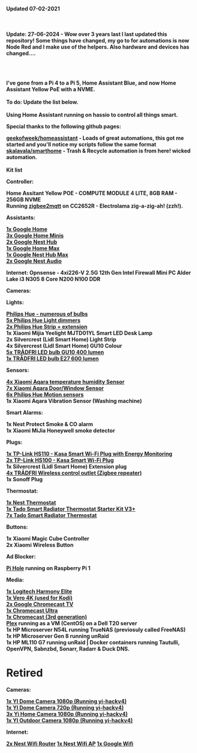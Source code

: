 <b>Updated 07-02-2021</b><br /><br />
<br /><br />
<b>Update: 27-06-2024 - Wow over 3 years last I last updated this repository! Some things have changed, my go to for automations is now Node Red and I make use of the helpers. Also hardware and devices has changed....

<br /><br />

I've gone from a Pi 4 to a Pi 5, Home Assistant Blue, and now Home Assistant Yellow PoE with a NVME.<br /><br />
To do: Update the list below.<br /><br />
Using Home Assistant running on hassio to control all things smart.<br />

<b>Special thanks to the following github pages:</b>

<a href="https://github.com/geekofweek/homeassistant">geekofweek/homeassistant</a> - Loads of great automations, this got me started and you'll notice my scripts follow the same format<br />
<a href="https://github.com/skalavala/mysmarthome">skalavala/smarthome</a> - Trash & Recycle automation is from here! wicked automation.<br />
<br /><b>Kit list</b>

<b>Controller:</b>

Home Assitant Yellow POE - COMPUTE MODULE 4 LITE, 8GB RAM - 256GB NVME<br />
Running <a href="https://github.com/danielwelch/hassio-zigbee2mqtt">zigbee2mqtt</a> on CC2652R - Electrolama zig-a-zig-ah! (zzh!).

<b>Assistants:</b>

<a href="https://store.google.com/gb/product/google_home">1x Google Home</a><br />
<a href="https://store.google.com/gb/product/google_home_mini">3x Google Home Minis</a><br />
<a href="https://store.google.com/product/google_nest_hub2">2x Google Nest Hub</a><br />
<a href="https://store.google.com/product/google_nest_hub_max2">1x Google Home Max</a><br />
<a href="https://store.google.com/product/google_nest_hub_max">1x Google Nest Hub Max</a><br />
<a href="https://store.google.com/gb/product/nest_audio">2x Google Nest Audio</a><br />

<b>Internet:</b>
Opnsense - 4xi226-V 2.5G 12th Gen Intel Firewall Mini PC Alder Lake i3 N305 8 Core N200 N100 DDR <br />

<b>Cameras:</b>


<b>Lights:</b>

<a href="https://amzn.to/2GoukzO">Philips Hue - numerous of bulbs</a><br />
<a href="https://amzn.to/3aDko3u">5x Philips Hue Light dimmers</a><br />
<a href="https://amzn.to/30NC6gi">2x Philips Hue Strip + extension</a><br />
1x Xiaomi Mijia Yeelight MJTD01YL Smart LED Desk Lamp<br />
2x Silvercrest (Lidl Smart Home) Light Strip<br />
4x Silvercrest (Lidl Smart Home) GU10 Colour<br />
<a href="https://www.ikea.com/gb/en/p/tradfri-led-bulb-gu10-400-lumen-wireless-dimmable-white-spectrum-90408603/">5x TRÅDFRI LED bulb GU10 400 lumen</a><br />
<a href="https://www.ikea.com/gb/en/p/tradfri-led-bulb-e27-600-lumen-wireless-dimmable-colour-and-white-spectrum-opal-white-00408612/">1x TRÅDFRI LED bulb E27 600 lumen</a><br />

<b>Sensors:</b>

<a href="https://www.banggood.com/custlink/KDKmBiMJ9C">4x Xiaomi Aqara temperature humidity Sensor</a><br />
<a href="https://www.banggood.com/custlink/KK3DBIUC9j">7x Xiaomi Aqara Door/Window Sensor</a><br />
<a href="https://amzn.to/36o1NVR">6x Philips Hue Motion sensors</a><br />
1x Xiaomi Aqara Vibration Sensor (Washing machine)<br />

<b>Smart Alarms:</b>

1x Nest Protect Smoke & CO alarm<br />
1x Xiaomi MiJia Honeywell smoke detector<br />

<b>Plugs:</b>

<a href="https://amzn.to/2sVtuHZ">1x TP-Link HS110 - Kasa Smart Wi-Fi Plug with Energy Monitoring</a><br />
<a href="https://amzn.to/36nPUiz">2x TP-Link HS100 - Kasa Smart Wi-Fi Plug</a><br />
1x Silvercrest (Lidl Smart Home) Extension plug<br />
<a href="https://www.ikea.com/gb/en/p/tradfri-wireless-control-outlet-00364477/">4x TRÅDFRI Wireless control outlet (Zigbee repeater)</a><br />
1x Sonoff Plug

<b>Thermostat:</b>

<A href="https://amzn.to/2NWZQt5">1x Nest Thermostat</a><br />
<a href="https://amzn.to/2RZptuH">1x Tado Smart Radiator Thermostat Starter Kit V3+</a><br />
<a href="https://amzn.to/2uz9HhJ">7x Tado Smart Radiator Thermostat</a>

<b>Buttons:</b>

1x Xiaomi Magic Cube Controller<br />
2x Xiaomi Wireless Button

<b>Ad Blocker:</b>

<a href="https://pi-hole.net/">Pi Hole</a> running on Raspberry Pi 1

<b>Media:</b>

<a href="https://amzn.to/2vkd9xk">1x Logitech Harmony Elite</a><br />
<a href="https://osmc.tv/vero/">1x Vero 4K (used for Kodi)</a><br />
<a href="https://store.google.com/gb/product/chromecast_google_tv">2x Google Chromecast TV</a><br />
<a href="https://store.google.com/product/chromecast_ultra">1x Chromecast Ultra</a><br />
<a href="https://store.google.com/product/chromecast">1x Chromecast (3rd generation)</a><br />
<a href="http://www.plex.tv">Plex</a> running as a VM (CentOS) on a Dell T20 server<br />
1x HP Microserver N54L running TrueNAS (previosuly called FreeNAS)<br />
1x HP Microserver Gen 8 running unRaid<br />
1x HP ML110 G7 running unRaid | Docker containers running Tautulli, OpenVPN, Sabnzbd, Sonarr, Radarr & Duck DNS.
<br>
<h1>Retired</h2>

<b>Cameras:</b>

<a href="https://amzn.to/2RnA17xp">1x YI Dome Camera 1080p  (Running yi-hackv4)</a><br />
<a href="https://amzn.to/38MTDbl">1x YI Dome Camera 720p (Running yi-hackv4)</a><br />
<a href="https://amzn.to/2NWOxkw">3x Yi Home Camera 1080p (Running yi-hackv4)</a><br />
<a href="https://amzn.to/30Q9ZwQ">1x YI Outdoor Camera 1080p (Running yi-hackv4)</a>

<b>Internet:</b>

<a href="https://store.google.com/gb/product/nest_wifi">2x Nest Wifi Router</a>
<a href="https://store.google.com/gb/product/nest_wifi">1x Nest Wifi AP</a>
<a href="https://amzn.to/35OQ7wh">1x Google Wifi</a>
